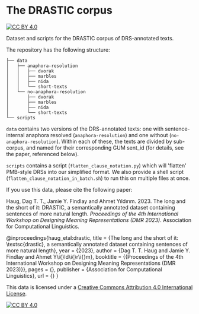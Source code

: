 # The DRASTIC corpus
[![CC BY 4.0][cc-by-shield]][cc-by]

Dataset and scripts for the DRASTIC corpus of DRS-annotated texts.

The repository has the following structure:

```
├── data
│   ├── anaphora-resolution
│   │   ├── dvorak
│   │   ├── marbles
│   │   ├── nida
│   │   └── short-texts
│   └── no-anaphora-resolution
│       ├── dvorak
│       ├── marbles
│       ├── nida
│       └── short-texts
└── scripts
```

`data` contains two versions of the DRS-annotated texts: one with sentence-internal anaphora resolved (`anaphora-resolution`) and one without (`no-anaphora-resolution`). Within each of these, the texts are divided by sub-corpus, and named for their corresponding GUM sent\_id (for details, see the paper, referenced below).

`scripts` contains a script (`flatten_clause_notation.py`) which will 'flatten' PMB-style DRSs into our simplified format. We also provide a shell script (`flatten_clause_notation_in_batch.sh`) to run this on multiple files at once.

If you use this data, please cite the following paper:

Haug, Dag T. T., Jamie Y. Findlay and Ahmet Yıldırım. 2023. The long and the short of it: DRASTIC, a semantically annotated dataset containing sentences of more natural length. _Proceedings of the 4th International Workshop on Designing Meaning Representations (DMR 2023)_. Association for Computational Linguistics.

  @inproceedings{haug_etal:drastic,
    title           = {The long and the short of it: \textsc{drastic}, a semantically annotated dataset containing sentences of more natural length},
    year            = {2023},
    author          = {Dag T. T. Haug and Jamie Y. Findlay and Ahmet Y\i{}ld\i{}r\i{}m},
    booktitle       = {{Proceedings of the 4th International Workshop on Designing Meaning Representations (DMR 2023)}},
    pages           = {},
    publisher       = {Association for Computational Linguistics},
    url             = {}
  }

This data is licensed under a
[Creative Commons Attribution 4.0 International License][cc-by].

[![CC BY 4.0][cc-by-image]][cc-by]

[cc-by]: http://creativecommons.org/licenses/by/4.0/
[cc-by-image]: https://i.creativecommons.org/l/by/4.0/88x31.png
[cc-by-shield]: https://img.shields.io/badge/License-CC%20BY%204.0-lightgrey.svg
